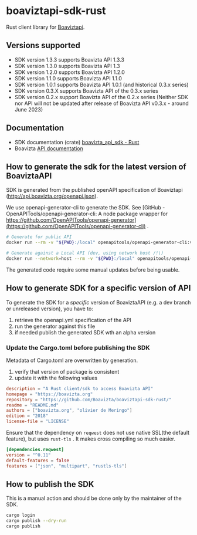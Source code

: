 # boaviztapi-sdk-rust

Rust client library for [Boaviztapi](https://github.com/Boavizta/boaviztapi).

## Versions supported

- SDK version 1.3.3 supports Boavizta API 1.3.3
- SDK version 1.3.0 supports Boavizta API 1.3
- SDK version 1.2.0 supports Boavizta API 1.2.0
- SDK version 1.1.0 supports Boavizta API 1.1.0
- SDK version 1.0.1 supports Boavizta API 1.0.1 (and historical 0.3.x series)
- SDK version 0.3.X supports Boavizta API of the 0.3.x series
- SDK version 0.2.x support Boavizta API of the 0.2.x series (Neither SDK nor API will not be updated after release of Boavizta API v0.3.x - around June 2023)

## Documentation

- SDK documentation (crate) [boavizta_api_sdk - Rust](https://docs.rs/boavizta_api_sdk/latest/boavizta_api_sdk/)
- Boavizta [API documentation](https://doc.api.boavizta.org/)

## How to generate  the sdk for the latest version of  BoaviztaAPI

SDK is generated from the published openAPI specification of Boaviztapi (<http://api.boavizta.org/openapi.json>).

We use openapi-generator-cli to generate the SDK. See [GitHub - OpenAPITools/openapi-generator-cli: A node package wrapper for https://github.com/OpenAPITools/openapi-generator](https://github.com/OpenAPITools/openapi-generator-cli) .

```sh
# Generate for public API
docker run --rm -v "${PWD}:/local" openapitools/openapi-generator-cli:v7.10.0 generate -i https://api.boavizta.org/openapi.json   -g rust  -o /local/ --package-name boavizta_api_sdk
```

```sh
# Generate against a Local API (dev, using network host /!\)
docker run --network=host --rm -v "${PWD}:/local" openapitools/openapi-generator-cli:v7.10.0 generate -i http://localhost:5000/openapi.json  -g rust  -o /local/ --package-name boavizta_api_sdk
```

The generated code require some manual updates before being usable.

## How to generate SDK for a specific version of API

To generate the SDK for a *specific* version of BoaviztaAPI (e.g.  a dev branch or unreleased version), you have to:

1. retrieve the openapi.yml specification of the API
2. run the generator against this file
3. if needed publish the generated SDK wth an alpha version

### Update the Cargo.toml before publishing the SDK

Metadata of Cargo.toml are overwritten by generation.

1. verify that version of package is consistent
1. update it with the following values

```toml
description = "A Rust client/sdk to access Boavizta API"
homepage = "https://boavizta.org"
repository = "https://github.com/Boavizta/boaviztapi-sdk-rust/"
readme = "README.md"
authors = ["boavizta.org", "olivier de Meringo"]
edition = "2018"
license-file = "LICENSE"
```

Ensure that the dependency on `reqwest`  does not use native SSL(the default feature), but uses  `rust-tls` . It makes cross compiling so much easier.

```toml
[dependencies.reqwest]
version = "^0.11"
default-features = false 
features = ["json", "multipart", "rustls-tls"]
```
## How to publish the SDK

This is a manual action and should be done only by the maintainer of the SDK.

```sh
cargo login
cargo publish --dry-run
cargo publish
```
